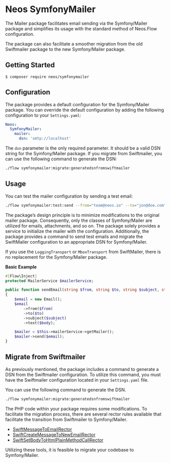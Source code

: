 Neos SymfonyMailer
================

The Mailer package facilitates email sending via the Symfony/Mailer package and simplifies its usage with
the standard method  of Neos.Flow configuration.

The package can also facilitate a smoother migration from the old Swiftmailer package to the new Symfony/Mailer package.

Getting Started
---------------

```
$ composer require neos/symfonymailer
```

Configuration
-------------

The package provides a default configuration for the Symfony/Mailer package. You can override the default configuration
by adding the following configuration to your `Settings.yaml`:

```yaml
Neos:
  SymfonyMailer:
    mailer:
      dsn: 'smtp://localhost'
```

The `dsn` parameter is the only required parameter. It should be a valid DSN string for the Symfony/Mailer package.
If you migrate from Swiftmailer, you can use the following command to generate the DSN:

```bash
./flow symfonymailer:migrate:generatedsnfromswiftmailer
```

Usage
-----

You can test the mailer configuration by sending a test email:

```bash
./flow symfonymailer:test:send --from="team@neos.io" --to="jon@doe.com" --subject="Test email" --body="This is a test email"
```

The package’s design principle is to minimize modifications to the original mailer package. Consequently, only the classes of Symfony/Mailer are utilized for emails, attachments, and so on. The package solely provides a service to initialize the mailer with the configuration.
Additionally, the package provides a command to send test emails and migrate the SwiftMailer configuration to an appropriate DSN for Symfony/Mailer.

If you use the `LoggingTransport` or `MboxTransport` from SwiftMailer, there is no replacement for the Symfony/Mailer package.

**Basic Example**
```php
#[Flow\Inject]
protected MailerService $mailerService;

public function sendEmail(string $from, string $to, string $subject, string $body): void
{
	$email = new Email();
	$email
		->from($from)
		->to($to)
		->subject($subject)
		->text($body);

	$mailer = $this->mailerService->getMailer();
	$mailer->send($email);
}
```

Migrate from Swiftmailer
------------------------

As previously mentioned, the package includes a command to generate a DSN from the Swiftmailer configuration.
To utilize this command, you must have the Swiftmailer configuration located in your `Settings.yaml` file.

You can use the following command to generate the DSN.
```bash
./flow symfonymailer:migrate:generatedsnfromswiftmailer
```

The PHP code within your package requires some modifications.
To facilitate the migration process, there are several rector rules available that facilitate the transition from Swiftmailer to Symfony/Mailer.

* [SwiftMessageToEmailRector](https://getrector.com/rule-detail/swift-message-to-email-rector)
* [SwiftCreateMessageToNewEmailRector](https://getrector.com/rule-detail/swift-create-message-to-new-email-rector)
* [SwiftSetBodyToHtmlPlainMethodCallRector](https://getrector.com/rule-detail/swift-set-body-to-html-plain-method-call-rector)

Utilizing these tools, it is feasible to migrate your codebase to Symfony/Mailer.
